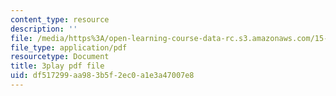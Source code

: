 ```yaml
---
content_type: resource
description: ''
file: /media/https%3A/open-learning-course-data-rc.s3.amazonaws.com/15-401-finance-theory-i-fall-2008/df517299aa983b5f2ec0a1e3a47007e8_z2oQe6B1Qa4.pdf
file_type: application/pdf
resourcetype: Document
title: 3play pdf file
uid: df517299-aa98-3b5f-2ec0-a1e3a47007e8
---
```


